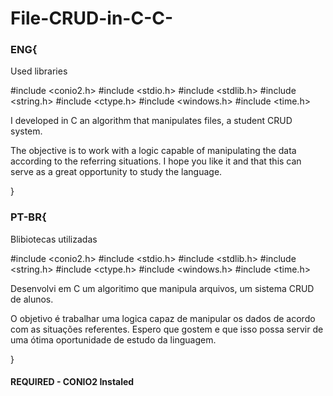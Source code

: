 # File-CRUD-in-C-C-

### ENG{

Used libraries

#include <conio2.h>
#include <stdio.h>
#include <stdlib.h>
#include <string.h>
#include <ctype.h>
#include <windows.h>
#include <time.h>

I developed in C an algorithm that manipulates files, a student CRUD system.

The objective is to work with a logic capable of manipulating the data according to the referring situations. I hope you like it and that this can serve as a great opportunity to study the language.

}
### PT-BR{

Blibiotecas utilizadas

#include <conio2.h>
#include <stdio.h>
#include <stdlib.h>
#include <string.h>
#include <ctype.h>
#include <windows.h>
#include <time.h>

Desenvolvi em C um algoritimo que manipula arquivos, um sistema CRUD de alunos.  

O objetivo é trabalhar uma logica capaz de manipular os dados de acordo com as situações referentes. Espero que gostem e que isso possa servir de uma ótima oportunidade de estudo da linguagem.


}

#### REQUIRED - CONIO2 Instaled 

